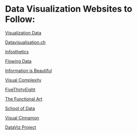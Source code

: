# Data Visualization Websites to Follow: 

<a href="http://www.visualisingdata.com" target="_blank">Visualization Data</a>

<a href="https://datavisualization.ch/" target="_blank">Datavisualisation.ch</a>

<a href="http://infosthetics.com/" target="_blank">Infosthetics</a>

<a href="http://flowingdata.com/" target="_blank">Flowing Data</a>

<a href="http://www.informationisbeautiful.net/" target="_blank">Information is Beautiful</a>

<a href="http://www.visualcomplexity.com/" target="_blank">Visual Complexity</a>

<a href="https://fivethirtyeight.com/" target="_blank">FiveThirtyEight</a>

<a href="http://www.thefunctionalart.com/">The Functional Art</a>

[School of Data](https://schoolofdata.org)

[Visual Cinnamon](https://www.visualcinnamon.com/)

[DataViz Project](http://datavizproject.com/about/)
